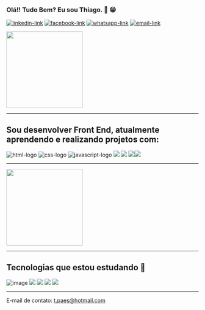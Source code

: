 ### Olá!! Tudo Bem? Eu sou Thiago. 👋 😁

<a href="https://www.linkedin.com/in/thiagopaes98"><img src="https://img.shields.io/badge/LinkedIn-0077B5?style=for-the-badge&logo=linkedin&logoColor=white" alt="linkedin-link"/></a> <a href="https://www.facebook.com/thiago.paes.1"><img src="https://img.shields.io/badge/Facebook-1877F2?style=for-the-badge&logo=facebook&logoColor=white" alt="facebook-link"/></a> <a href="https://wa.me/5541991737604?text=Ol%C3%A1,%20Meu%20nome%20%C3%A9%20Thiago!"><img src="https://img.shields.io/badge/WhatsApp-25D366?style=for-the-badge&logo=whatsapp&logoColor=white" alt="whatsapp-link"/></a> <a href="https://malito:t.paes@hotmail.com"><img src="https://img.shields.io/badge/Microsoft_Outlook-0078D4?style=for-the-badge&logo=microsoft-outlook&logoColor=white" alt="email-link"/></a>



<a  href="https://github.com/anuraghazra/github-readme-stats">
  <img  height=200 align="center" src="https://github-readme-stats.vercel.app/api?username=Thiagohpaes" />
</a>


_______

## Sou desenvolver Front End, atualmente aprendendo e realizando projetos com:

<img src="https://img.shields.io/badge/HTML5-E34F26?style=for-the-badge&logo=html5&logoColor=white" alt="html-logo"/> <img src="https://img.shields.io/badge/CSS3-1572B6?style=for-the-badge&logo=css3&logoColor=white" alt="css-logo"/> <img src="https://img.shields.io/badge/JavaScript-F7DF1E?style=for-the-badge&logo=javascript&logoColor=black" alt="javascript-logo"/> <img src="https://img.shields.io/badge/Git-F05032.svg?style=for-the-badge&logo=Git&logoColor=white"/> <img src="https://img.shields.io/badge/GitHub-181717.svg?style=for-the-badge&logo=GitHub&logoColor=white"/> <img src="https://img.shields.io/badge/Figma-F24E1E.svg?style=for-the-badge&logo=Figma&logoColor=white"/><img src="https://img.shields.io/badge/Visual%20Studio%20Code-007ACC.svg?style=for-the-badge&logo=Visual-Studio-Code&logoColor=white"/>



_____
<a href="https://github.com/anuraghazra/convoychat">
  <img  height=200 align="center" src="https://github-readme-stats.vercel.app/api/top-langs?username=Thiagohpaes&layout=compact&langs_count=8&card_width=320" />
</a>


______
## Tecnologias que estou estudando 🚀
![image](https://github.com/Thiagohpaes/Thiagohpaes/assets/73676802/456f57df-c7db-401a-8c33-fd3c3996ab7d) <img src="https://img.shields.io/badge/TypeScript-3178C6.svg?style=for-the-badge&logo=TypeScript&logoColor=white"/> <img src="https://img.shields.io/badge/Node.js-339933.svg?style=for-the-badge&logo=nodedotjs&logoColor=white"/> <img src="https://img.shields.io/badge/Microsoft%20SQL%20Server-CC2927.svg?style=for-the-badge&logo=Microsoft-SQL-Server&logoColor=white"/> <img src="https://img.shields.io/badge/Bootstrap-7952B3.svg?style=for-the-badge&logo=Bootstrap&logoColor=white"/>








________

E-mail de contato: t.paes@hotmail.com
